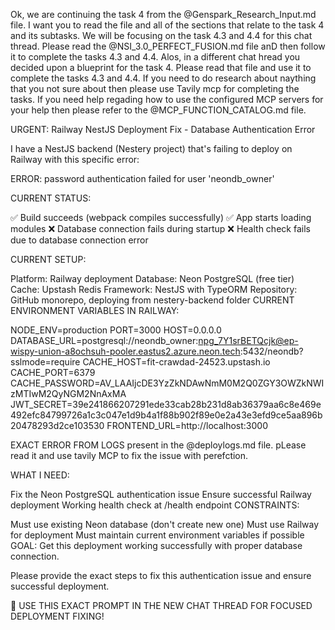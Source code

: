 Ok, we are continuing the task 4 from the @Genspark_Research_Input.md file. I want you to read the file and all of the sections that relate to the task 4 and its subtasks. We will be focusing on the task 4.3 and 4.4 for this chat thread. Please read the @NSI_3.0_PERFECT_FUSION.md file anD then follow it to complete the tasks 4.3 and 4.4. Alos, in a different chat hread you decided upon a blueprint for the task 4. Please read that file and use it to complete the tasks 4.3 and 4.4. If you need to do research about naything that you not sure about then please use Tavily mcp for completing the tasks. If you need help regading how to use the configured MCP servers for your help then please refer to the @MCP_FUNCTION_CATALOG.md file. 



URGENT: Railway NestJS Deployment Fix - Database Authentication Error

I have a NestJS backend (Nestery project) that's failing to deploy on Railway with this specific error:

ERROR: password authentication failed for user 'neondb_owner'

CURRENT STATUS:

✅ Build succeeds (webpack compiles successfully)
✅ App starts loading modules
❌ Database connection fails during startup
❌ Health check fails due to database connection error

CURRENT SETUP:

Platform: Railway deployment
Database: Neon PostgreSQL (free tier)
Cache: Upstash Redis
Framework: NestJS with TypeORM
Repository: GitHub monorepo, deploying from nestery-backend folder
CURRENT ENVIRONMENT VARIABLES IN RAILWAY:

NODE_ENV=production
PORT=3000
HOST=0.0.0.0
DATABASE_URL=postgresql://neondb_owner:npg_7Y1srBETQcjk@ep-wispy-union-a8ochsuh-pooler.eastus2.azure.neon.tech:5432/neondb?sslmode=require
CACHE_HOST=fit-crawdad-24523.upstash.io
CACHE_PORT=6379
CACHE_PASSWORD=AV_LAAIjcDE3YzZkNDAwNmM0M2Q0ZGY3OWZkNWIzMTIwM2QyNGM2NnAxMA
JWT_SECRET=39e241866207291ede33cab28b231d8ab36379aa6c8e469e492efc84799726a1c3c047e1d9b4a1f88b902f89e0e2a43e3efd9ce5aa896b20478293d2ce103530
FRONTEND_URL=http://localhost:3000

EXACT ERROR FROM LOGS present in the @deploylogs.md file. pLease read it and use tavily MCP to fix the issue with perefction.

WHAT I NEED:

Fix the Neon PostgreSQL authentication issue
Ensure successful Railway deployment
Working health check at /health endpoint
CONSTRAINTS:

Must use existing Neon database (don't create new one)
Must use Railway for deployment
Must maintain current environment variables if possible
GOAL: Get this deployment working successfully with proper database connection.

Please provide the exact steps to fix this authentication issue and ensure successful deployment.

🎯 USE THIS EXACT PROMPT IN THE NEW CHAT THREAD FOR FOCUSED DEPLOYMENT FIXING!